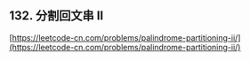**132. 分割回文串 II**  
---
[https://leetcode-cn.com/problems/palindrome-partitioning-ii/](https://leetcode-cn.com/problems/palindrome-partitioning-ii/)  
